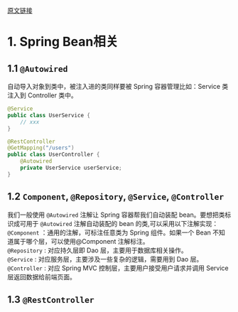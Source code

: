 [原文链接 ](https://juejin.cn/post/6844904136492711950?searchId=20250218102211153475206B5DBBD5511C)
# 1. Spring Bean相关
## 1.1 `@Autowired`
自动导入对象到类中，被注入进的类同样要被 Spring 容器管理比如：Service 类注入到 Controller 类中。
```java
@Service
public class UserService {
    // xxx
}

@RestController
@GetMapping("/users")
public class UserController {
    @Autowired
    private UserService userService;
}
```

## 1.2 `Component`, `@Repository`, `@Service`, `@Controller`
我们一般使用 `@Autowired` 注解让 Spring 容器帮我们自动装配 bean。要想把类标识成可用于 `@Autowired` 注解自动装配的 bean 的类,可以采用以下注解实现：  
`@Component` ：通用的注解，可标注任意类为 Spring 组件。如果一个 Bean 不知道属于哪个层，可以使用@Component 注解标注。  
`@Repository` : 对应持久层即 Dao 层，主要用于数据库相关操作。  
`@Service` : 对应服务层，主要涉及一些复杂的逻辑，需要用到 Dao 层。  
`@Controller` : 对应 Spring MVC 控制层，主要用户接受用户请求并调用 Service 层返回数据给前端页面。  

## 1.3 `@RestController`


